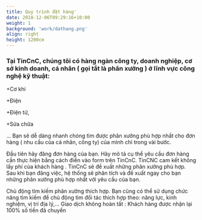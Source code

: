 ```yaml
---
title: Quy trình đặt hàng'
date: 2018-12-06T09:29:16+10:00
weight: 1
background: 'work/dathang.png'
align: right
height: 1200cm
---
```


### Tại TinCnC, chúng tôi có hàng ngàn công ty, doanh nghiệp, cơ sở kinh doanh, cá nhân ( gọi tắt là phân xưởng ) ở lĩnh vực công nghệ kỹ thuật:

+Cơ khí

+Điện

+Điện tử, 

+Sửa chữa

...
Bạn sẽ dễ dàng nhanh chóng tìm được phân xưởng phù hợp nhất cho đơn hàng ( nhu cầu của cá nhân, công ty) của mình chỉ trong vài bước.

Đầu tiên hãy đăng đơn hàng của bạn. Hãy mô tả cụ thể yêu cầu đơn hàng cần thực hiện bằng cách điền vào form trên TinCnC.
TinCNC cam kết không lấy phí của khách hàng .
TinCnC sẽ đề xuất những phân xưởng phù hợp. Sau khi bạn đăng việc, hệ thống sẽ phân tích và đề xuất ngay cho bạn những phân xưởng phù hợp nhất với yêu cầu của bạn.

Chủ động tìm kiếm phân xưởng thích hợp. Bạn cũng có thể sử dụng chức năng tìm kiếm để chủ động tìm đối tác thích hợp theo: năng lực, kinh nghiệm, vị trí địa lý,...
Giao dịch không hoàn tất : 
Khách hàng được nhận lại 100% số tiền đã chuyển
